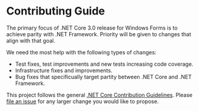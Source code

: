 # Contributing Guide

The primary focus of .NET Core 3.0 release for Windows Forms is to achieve parity with .NET Framework. Priority will be given to changes that align with that goal.

We need the most help with the following types of changes:
* Test fixes, test improvements and new tests increasing code coverage.
* Infrastructure fixes and improvements.
* Bug fixes that specificually target partity between .NET Core and .NET Framework.

This project follows the general [.NET Core Contribution Guidelines](https://github.com/dotnet/coreclr/blob/master/Documentation/project-docs/contributing.md). Please [file an issue](https://github.com/dotnet/winforms/issues) for any larger change you would like to propose.
